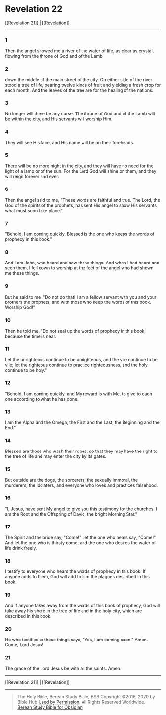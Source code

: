 # Revelation 22

[[Revelation 21]] | [[Revelation]]

---

### 1
Then the angel showed me a river of the water of life, as clear as crystal, flowing from the throne of God and of the Lamb

### 2
down the middle of the main street of the city. On either side of the river stood a tree of life, bearing twelve kinds of fruit and yielding a fresh crop for each month. And the leaves of the tree are for the healing of the nations.

### 3
No longer will there be any curse. The throne of God and of the Lamb will be within the city, and His servants will worship Him.

### 4
They will see His face, and His name will be on their foreheads.

### 5
There will be no more night in the city, and they will have no need for the light of a lamp or of the sun. For the Lord God will shine on them, and they will reign forever and ever.

### 6
Then the angel said to me, "These words are faithful and true. The Lord, the God of the spirits of the prophets, has sent His angel to show His servants what must soon take place."

### 7
"Behold, I am coming quickly. Blessed is the one who keeps the words of prophecy in this book."

### 8
And I am John, who heard and saw these things. And when I had heard and seen them, I fell down to worship at the feet of the angel who had shown me these things.

### 9
But he said to me, "Do not do that! I am a fellow servant with you and your brothers the prophets, and with those who keep the words of this book. Worship God!"

### 10
Then he told me, "Do not seal up the words of prophecy in this book, because the time is near.

### 11
Let the unrighteous continue to be unrighteous, and the vile continue to be vile; let the righteous continue to practice righteousness, and the holy continue to be holy."

### 12
"Behold, I am coming quickly, and My reward is with Me, to give to each one according to what he has done.

### 13
I am the Alpha and the Omega, the First and the Last, the Beginning and the End."

### 14
Blessed are those who wash their robes, so that they may have the right to the tree of life and may enter the city by its gates.

### 15
But outside are the dogs, the sorcerers, the sexually immoral, the murderers, the idolaters, and everyone who loves and practices falsehood.

### 16
"I, Jesus, have sent My angel to give you this testimony for the churches. I am the Root and the Offspring of David, the bright Morning Star."

### 17
The Spirit and the bride say, "Come!" Let the one who hears say, "Come!" And let the one who is thirsty come, and the one who desires the water of life drink freely.

### 18
I testify to everyone who hears the words of prophecy in this book: If anyone adds to them, God will add to him the plagues described in this book.

### 19
And if anyone takes away from the words of this book of prophecy, God will take away his share in the tree of life and in the holy city, which are described in this book.

### 20
He who testifies to these things says, "Yes, I am coming soon." Amen. Come, Lord Jesus!

### 21
The grace of the Lord Jesus be with all the saints. Amen.

---

[[Revelation 21]] | [[Revelation]]

---

> The Holy Bible, Berean Study Bible, BSB
> Copyright &copy;2016, 2020 by Bible Hub
> [Used by Permission](https://berean.bible/terms.htm). All Rights Reserved Worldwide.
> [Berean Study Bible for Obsidian](https://github.com/gapmiss/berean-study-bible-for-obsidian)</small>

